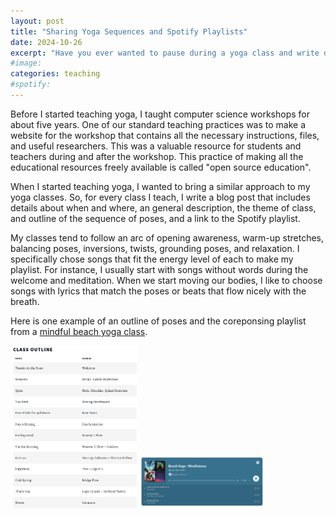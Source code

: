 ```yaml
---
layout: post
title: "Sharing Yoga Sequences and Spotify Playlists"
date: 2024-10-26
excerpt: "Have you ever wanted to pause during a yoga class and write down the name of a song that is playing or the poses you just practiced? I know I have, that's why I like to share my sequences and playlist."
#image: 
categories: teaching
#spotify: 
---
```


Before I started teaching yoga, I taught computer science workshops for about five years. One of our standard teaching practices was to make a website for the workshop that contains all the necessary instructions, files, and useful researchers. This was a valuable resource for students and teachers during and after the workshop. This practice of making all the educational resources freely available is called "open source education".

When I started teaching yoga, I wanted to bring a similar approach to my 
yoga classes. So, for every class I teach, I write a blog post that includes details about when and where, an general description, the theme of class, and outline of the sequence of poses, and a link to the Spotify playlist. 

My classes tend to follow an arc of opening awareness, warm-up stretches, balancing poses, inversions, twists, grounding poses, and relaxation. I specifically chose songs that fit the energy level of each to make my playlist. For instance, I usually start with songs without words during the welcome and meditation. When we start moving our bodies, I like to choose songs with lyrics that match the poses or beats that flow nicely with the breath. 

Here is one example of an outline of poses and the coreponsing playlist from a [mindful beach yoga class](https://www.raynaharris.com/blog/beach-yoga-13/). 

<img src="/images/yoga/yogablog-3.png" alt="review" width="40%" />

<img src="/images/yoga/yogablog-2.png" alt="review" width="40%" />
 
